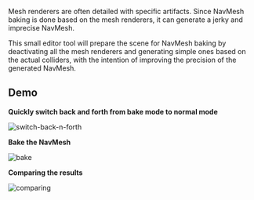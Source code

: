 Mesh renderers are often detailed with specific artifacts.
Since NavMesh baking is done based on the mesh renderers, it can generate a jerky and imprecise NavMesh.

This small editor tool will prepare the scene for NavMesh baking by deactivating all the mesh renderers and generating simple ones based on the actual colliders, with the intention of improving the precision of the generated NavMesh.

## Demo
**Quickly switch back and forth from bake mode to normal mode**

![switch-back-n-forth](https://user-images.githubusercontent.com/1649627/236692973-fae38a89-eb3b-4ac2-a9eb-7fe19640749f.gif)

**Bake the NavMesh**

![bake](https://user-images.githubusercontent.com/1649627/236693021-b305c93d-a44b-4fa3-964e-d624eb46a23c.gif)

**Comparing the results**

![comparing](https://user-images.githubusercontent.com/1649627/236693585-d32929df-dbd2-48d7-9ca8-74dafd9b73ba.png)
